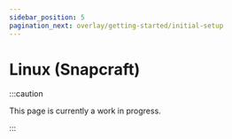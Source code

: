 ```yaml
---
sidebar_position: 5
pagination_next: overlay/getting-started/initial-setup
---
```


# Linux (Snapcraft)

:::caution

This page is currently a work in progress.

:::
